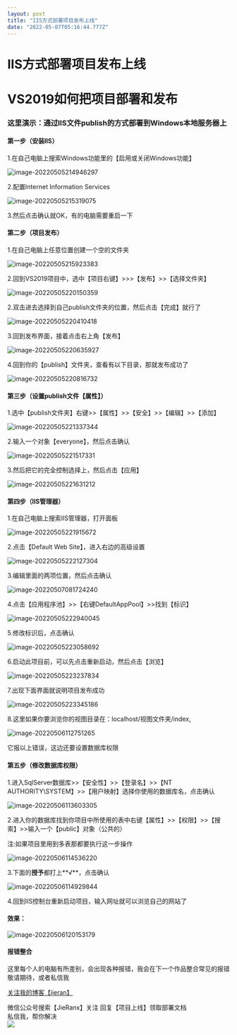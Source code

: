 ```yaml
---
layout: post
title: "IIS方式部署项目发布上线"
date: "2022-05-07T05:16:44.777Z"
---
```

IIS方式部署项目发布上线
=============

VS2019如何把项目部署和发布
================

### 这里演示：通过IIS文件publish的方式部署到Windows本地服务器上

#### 第一步（安装IIS）

1.在自己电脑上搜索Windows功能里的【启用或关闭Windows功能】

![image-20220505214946297](https://img2022.cnblogs.com/blog/2338733/202205/2338733-20220507082239247-1092388821.png)

2.配置Internet Information Services

![image-20220505215319075](https://img2022.cnblogs.com/blog/2338733/202205/2338733-20220507082238956-1082497089.png)

3.然后点击确认就OK，有的电脑需要重启一下

#### 第二步（项目发布）

1.在自己电脑上任意位置创建一个空的文件夹

![image-20220505215923383](https://img2022.cnblogs.com/blog/2338733/202205/2338733-20220507082238699-1494643565.png)

2.回到VS2019项目中，选中【项目右键】>>>【发布】>>【选择文件夹】

![image-20220505220150359](https://img2022.cnblogs.com/blog/2338733/202205/2338733-20220507082238463-779857659.png)

2.双击进去选择到自己publish文件夹的位置，然后点击【完成】就行了

![image-20220505220410418](https://img2022.cnblogs.com/blog/2338733/202205/2338733-20220507082238206-1516045291.png)

3.回到发布界面，接着点击右上角【发布】

![image-20220505220635927](https://img2022.cnblogs.com/blog/2338733/202205/2338733-20220507082238009-115080376.png)

4.回到你的【publish】文件夹，查看有以下目录，那就发布成功了

![image-20220505220816732](https://img2022.cnblogs.com/blog/2338733/202205/2338733-20220507082237799-957072431.png)

#### 第三步（设置publish文件【属性】）

1.选中【publish文件夹】右键>>【属性】>>【安全】>>【编辑】>>【添加】

![image-20220505221337344](https://img2022.cnblogs.com/blog/2338733/202205/2338733-20220507082237588-1424812209.png)

2.输入一个对象【everyone】，然后点击确认

![image-20220505221517331](https://img2022.cnblogs.com/blog/2338733/202205/2338733-20220507082237326-470797492.png)

3.然后把它的完全控制选择上，然后点击【应用】

![image-20220505221631212](https://img2022.cnblogs.com/blog/2338733/202205/2338733-20220507082237122-1825379973.png)

#### 第四步（IIS管理器）

1.在自己电脑上搜索IIS管理器，打开面板

![image-20220505221915672](https://img2022.cnblogs.com/blog/2338733/202205/2338733-20220507082236786-1620471333.png)

2.点击【Default Web Site】，进入右边的高级设置

![image-20220505222127304](https://img2022.cnblogs.com/blog/2338733/202205/2338733-20220507082236262-1595671355.png)

3.编辑里面的两项位置，然后点击确认

![image-20220507081724240](https://img2022.cnblogs.com/blog/2338733/202205/2338733-20220507082235571-1781340813.png)

4.点击【应用程序池】>>【右键DefaultAppPool】>>找到【标识】

![image-20220505222940045](https://img2022.cnblogs.com/blog/2338733/202205/2338733-20220507082235150-987023098.png)

5.修改标识后，点击确认

![image-20220505223058692](https://img2022.cnblogs.com/blog/2338733/202205/2338733-20220507082234352-1042508382.png)

6.启动此项目前，可以先点击重新启动，然后点击【浏览】

![image-20220505223237834](https://img2022.cnblogs.com/blog/2338733/202205/2338733-20220507082234017-567345551.png)

7.出现下面界面就说明项目发布成功

![image-20220505223345186](https://img2022.cnblogs.com/blog/2338733/202205/2338733-20220507082233772-948069478.png)

8.这里如果你要浏览你的视图目录在：localhost/视图文件夹/index,

![image-20220506112751265](https://img2022.cnblogs.com/blog/2338733/202205/2338733-20220507082233462-1842993817.png)

它报以上错误，这边还要设置数据库权限

#### 第五步（修改数据库权限）

1.进入SqlServer数据库>>【安全性】>>【登录名】>>【NT AUTHORITY\\SYSTEM】>>【用户映射】选择你使用的数据库名，点击确认

![image-20220506113603305](https://img2022.cnblogs.com/blog/2338733/202205/2338733-20220507082233191-506290189.png)

2.进入你的数据库找到你项目中所使用的表中右键【属性】>>【权限】>>【搜索】>>输入一个【public】对象（公共的）

注:如果项目里用到多表那都要执行这一步操作

![image-20220506114536220](https://img2022.cnblogs.com/blog/2338733/202205/2338733-20220507082232759-79379352.png)

3.下面的**授予**都打上**√**，点击确认

![image-20220506114929844](https://img2022.cnblogs.com/blog/2338733/202205/2338733-20220507082231755-1814264628.png)

4.回到IIS控制台重新启动项目，输入网址就可以浏览自己的网站了

#### **效果**：

![image-20220506120153179](https://img2022.cnblogs.com/blog/2338733/202205/2338733-20220507082231259-1803939153.png)

#### 报错整合

这里每个人的电脑有所差别，会出现各种报错，我会在下一个作品整合常见的报错敬请期待，或者私信我

[关注我的博客【jieran】](https://www.cnblogs.com/andjieran/)

微信公众号搜索【JieRanx】关注 回复【项目上线】领取部署文档  
私信我，帮你解决  
![](https://img2022.cnblogs.com/blog/2338733/202205/2338733-20220507082450361-598652236.png)